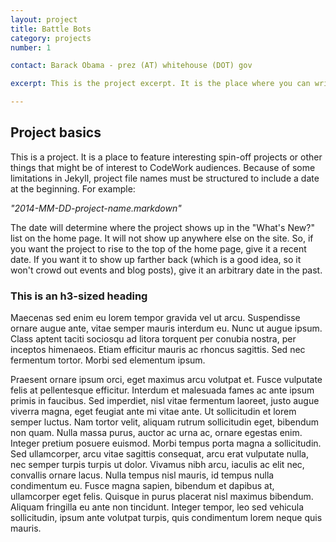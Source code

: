 ```yaml
---
layout: project
title: Battle Bots
category: projects
number: 1

contact: Barack Obama - prez (AT) whitehouse (DOT) gov

excerpt: This is the project excerpt. It is the place where you can write up a short synopsis of the project to display next to the main project write-up.

---
```


## Project basics

This is a project. It is a place to feature interesting spin-off projects or other things that might be of interest to CodeWork audiences.  Because of some limitations in Jekyll, project file names must be structured to include a date at the beginning.  For example:

*"2014-MM-DD-project-name.markdown"*

The date will determine where the project shows up in the "What's New?" list on the home page.  It will not show up anywhere else on the site.  So, if you want the project to rise to the top of the home page, give it a recent date.  If you want it to show up farther back
(which is a good idea, so it won't crowd out events and blog posts), give it an arbitrary date in the past.

### This is an h3-sized heading
Maecenas sed enim eu lorem tempor gravida vel ut arcu. Suspendisse ornare augue ante, vitae semper mauris interdum eu. Nunc ut augue ipsum. Class aptent taciti sociosqu ad litora torquent per conubia nostra, per inceptos himenaeos. Etiam efficitur mauris ac rhoncus sagittis. Sed nec fermentum tortor. Morbi sed elementum ipsum.

Praesent ornare ipsum orci, eget maximus arcu volutpat et. Fusce vulputate felis at pellentesque efficitur. Interdum et malesuada fames ac ante ipsum primis in faucibus. Sed imperdiet, nisl vitae fermentum laoreet, justo augue viverra magna, eget feugiat ante mi vitae ante. Ut sollicitudin et lorem semper luctus. Nam tortor velit, aliquam rutrum sollicitudin eget, bibendum non quam. Nulla massa purus, auctor ac urna ac, ornare egestas enim. Integer pretium posuere euismod. Morbi tempus porta magna a sollicitudin. Sed ullamcorper, arcu vitae sagittis consequat, arcu erat vulputate nulla, nec semper turpis turpis ut dolor. Vivamus nibh arcu, iaculis ac elit nec, convallis ornare lacus. Nulla tempus nisl mauris, id tempus nulla condimentum eu. Fusce magna sapien, bibendum et dapibus at, ullamcorper eget felis. Quisque in purus placerat nisl maximus bibendum. Aliquam fringilla eu ante non tincidunt. Integer tempor, leo sed vehicula sollicitudin, ipsum ante volutpat turpis, quis condimentum lorem neque quis mauris.
